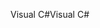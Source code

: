 <span data-ttu-id="193ed-101">Visual C#</span><span class="sxs-lookup"><span data-stu-id="193ed-101">Visual C#</span></span>